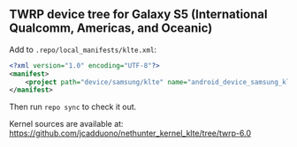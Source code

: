 ## TWRP device tree for Galaxy S5 (International Qualcomm, Americas, and Oceanic)

Add to `.repo/local_manifests/klte.xml`:

```xml
<?xml version="1.0" encoding="UTF-8"?>
<manifest>
	<project path="device/samsung/klte" name="android_device_samsung_klte" remote="TeamWin" revision="android-6.0" />
</manifest>
```

Then run `repo sync` to check it out.

Kernel sources are available at: https://github.com/jcadduono/nethunter_kernel_klte/tree/twrp-6.0

